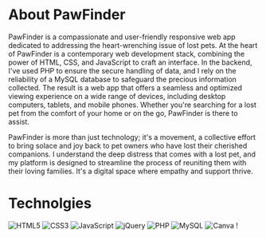 # About PawFinder 

PawFinder is a compassionate and user-friendly responsive web app dedicated to addressing the heart-wrenching issue of lost pets. At the heart of PawFinder is a contemporary web development stack, combining the power of HTML, CSS, and JavaScript to craft an interface. In the backend, I've used PHP to ensure the secure handling of data, and I rely on the reliability of a MySQL database to safeguard the precious information collected. The result is a web app that offers a seamless and optimized viewing experience on a wide range of devices, including desktop computers, tablets, and mobile phones. Whether you're searching for a lost pet from the comfort of your home or on the go, PawFinder is there to assist.

PawFinder is more than just technology; it's a movement, a collective effort to bring solace and joy back to pet owners who have lost their cherished companions. I understand the deep distress that comes with a lost pet, and my platform is designed to streamline the process of reuniting them with their loving families. It's a digital space where empathy and support thrive.

# Technolgies

![HTML5](https://img.shields.io/badge/html5-%23E34F26.svg?style=for-the-badge&logo=html5&logoColor=white) ![CSS3](https://img.shields.io/badge/css3-%231572B6.svg?style=for-the-badge&logo=css3&logoColor=white) ![JavaScript](https://img.shields.io/badge/javascript-%23323330.svg?style=for-the-badge&logo=javascript&logoColor=%23F7DF1E) ![jQuery](https://img.shields.io/badge/jquery-%230769AD.svg?style=for-the-badge&logo=jquery&logoColor=white)  ![PHP](https://img.shields.io/badge/php-%23777BB4.svg?style=for-the-badge&logo=php&logoColor=white) ![MySQL](https://img.shields.io/badge/mysql-%2300000f.svg?style=for-the-badge&logo=mysql&logoColor=white) ![Canva](https://img.shields.io/badge/Canva-%2300C4CC.svg?style=for-the-badge&logo=Canva&logoColor=white) !


